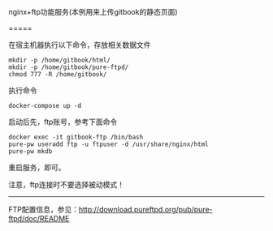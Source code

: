 nginx+ftp功能服务(本例用来上传gitbook的静态页面)

=====

在宿主机器执行以下命令，存放相关数据文件

```
mkdir -p /home/gitbook/html/
mkdir -p /home/gitbook/pure-ftpd/
chmod 777 -R /home/gitbook/
```

执行命令

```
docker-compose up -d
```

启动后先，ftp账号，参考下面命令

```
docker exec -it gitbook-ftp /bin/bash
pure-pw useradd ftp -u ftpuser -d /usr/share/nginx/html
pure-pw mkdb
```

重启服务，即可。

注意，ftp连接时不要选择被动模式！

--------

FTP配置信息，参见：http://download.pureftpd.org/pub/pure-ftpd/doc/README
